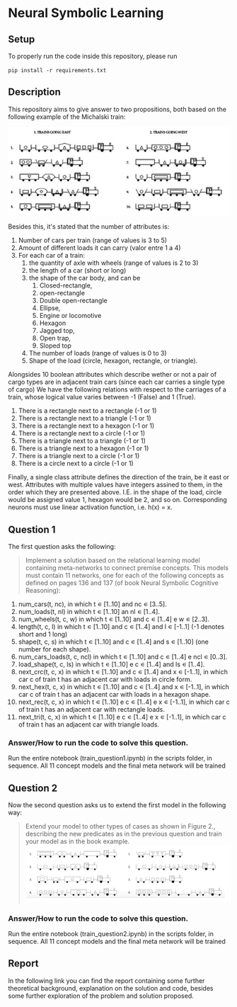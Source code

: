 # Neural Symbolic Learning

## Setup

To properly run the code inside this repository, please run

`pip install -r requirements.txt`

## Description

This repository aims to give answer to two propositions, both based on the following example of the Michalski train:

![Figure 1 - Example fo Michalski Train](/Contextualization/description-1.png)

Besides this, it's stated that the number of attributes is:
1. Number of cars per train (range of values is 3 to 5)
2. Amount of different loads it can carry (valor entre 1 a 4)
3. For each car of a train:
    1. the quantity of axle with wheels (range of values is 2 to 3)
    2. the length of a car (short or long)
    3. the shape of the car body, and can be
       1. Closed-rectangle,
       2. open-rectangle
       3. Double open-rectangle
       4. Ellipse,
       5. Engine or locomotive
       6. Hexagon
       7. Jagged top,
       8. Open trap,
       9. Sloped top
    4. The number of loads (range of values is 0 to 3)
    5. Shape of the load (circle, hexagon, rectangle, or triangle).

Alongsides 10 boolean attributes which describe wether or not a pair of cargo types are in adjacent train cars (since each car carries a single type of cargo)
We have the following relations with respect to the carriages of a train, whose logical value
varies between -1 (False) and 1 (True).
1. There is a rectangle next to a rectangle (-1 or 1)
2. There is a rectangle next to a triangle (-1 or 1)
3. There is a rectangle next to a hexagon (-1 or 1)
4. There is a rectangle next to a circle (-1 or 1)
5. There is a triangle next to a triangle (-1 or 1)
6. There is a triangle next to a hexagon (-1 or 1)
7. There is a triangle next to a circle (-1 or 1)
8. There is a circle next to a circle (-1 or 1)

Finally, a single class attribute defines the direction of the train, be it east or west.
Attributes with multiple values have integers assined to them, in the order which they are presented above. I.E. in the shape of the load, circle would be assigned value 1, hexagon would be 2, and so on.
Corresponding neurons must use linear activation function, i.e. h(x) = x.

## Question 1

The first question asks the following:
> Implement a solution based on the relational learning model containing meta-networks to connect premise concepts. This models must contain 11 networks, one for each of the following concepts as defined on pages 136 and 137 (of book Neural Symbolic Cognitive Reasoning):
   1. num_cars(t, nc), in which t ∊ [1..10] and nc ∊ [3..5].
   2. num_loads(t, nl) in which t ∊ [1..10] an nl ∊ [1..4].
   3. num_wheels(t, c, w) in which t ∊ [1..10] and c ∊ [1..4] e w ∊ [2..3].
   4. length(t, c, l) in which t ∊ [1..10] and c ∊ [1..4] and l ∊ [-1..1] (-1 denotes short and 1
   long)
   5. shape(t, c, s) in which t ∊ [1..10] and c ∊ [1..4] and s ∊ [1..10] (one number for each
   shape).
   6. num_cars_loads(t, c, ncl) in which t ∊ [1..10] and c ∊ [1..4] e ncl ∊ [0..3].
   7. load_shape(t, c, ls) in which t ∊ [1..10] e c ∊ [1..4] and ls ∊ [1..4].
   8. next_crc(t, c, x) in which t ∊ [1..10] and c ∊ [1..4] and x ∊ [-1..1], in which car c of
   train t has an adjacent car with loads in circle form.
   9. next_hex(t, c, x) in which t ∊ [1..10] and c ∊ [1..4] and x ∊ [-1..1], in which car c of
   train t has an adjacent car with loads in a hexagon shape.
   10. next_rec(t, c, x) in which t ∊ [1..10] e c ∊ [1..4] e x ∊ [-1..1], in which car c of train t
   has an adjacent car with rectangle loads.
   11. next_tri(t, c, x) in which t ∊ [1..10] e c ∊ [1..4] e x ∊ [-1..1], in which car c of train t
   has an adjacent car with triangle loads.

### Answer/How to run the code to solve this question.
Run the entire notebook (train_question1.ipynb) in the scripts folder, in sequence. All 11 concept models and the final meta network will be trained

## Question 2
Now the second question asks us to extend the first model in the following way:
> Extend your model to other types of cases as shown in Figure 2.,
describing the new predicates as in the previous question and train your model
as in the book example.
![question2-image](/Contextualization/question2.png)

### Answer/How to run the code to solve this question.
Run the entire notebook (train_question2.ipynb) in the scripts folder, in sequence. All 11 concept models and the final meta network will be trained

## Report
In the following link you can find the report containing some further theoretical background, explanation on the solution and code, besides some further exploration of the problem and solution proposed.
